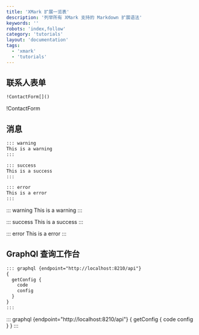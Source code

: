 ```yaml
---
title: 'XMark 扩展一览表'
description: '列举所有 XMark 支持的 Markdown 扩展语法'
keywords: ''
robots: 'index,follow'
category: 'tutorials'
layout: 'documentation'
tags:
  - 'xmark'
  - 'tutorials'
---
```


## 联系人表单

```markdown
!ContactForm[]()
```

!ContactForm[]()

## 消息

```markdown
::: warning
This is a warning
:::

::: success
This is a success
:::

::: error
This is a error
:::
```

::: warning
This is a warning
:::

::: success
This is a success
:::

::: error
This is a error
:::

## GraphQl 查询工作台

```markdown
::: graphql {endpoint="http://localhost:8210/api"}
{
  getConfig {
    code
    config
  }
}
:::
```

::: graphql {endpoint="http://localhost:8210/api"}
{
  getConfig {
    code
    config
  }
}
:::
